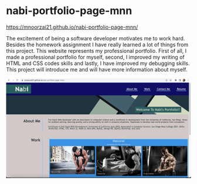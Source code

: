 # nabi-portfolio-page-mnn
 https://mnoorzai21.github.io/nabi-portfolio-page-mnn/

 The excitement of being  a software developer motivates me to work hard. Besides the homework assignment I have really learned a lot of things from this project. This website represents my professional portfolio.
First of all, I made a professional portfolio for myself, second, I improved my writing of HTML and CSS codes skills and lastly, I have improved my debugging skills. This project will introduce me and will have more information about myself. 


<img src ="./assets/img/portfolio-screenshot.png">
